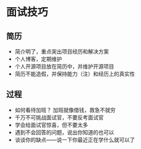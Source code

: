 # 面试技巧
## 简历
- 简介明了，重点突出项目经历和解决方案
- 个人博客，定期维护
- 个人开源项目放在简历中，并维护开源项目
- 简历不能造假，并保持能力（注）和经历上的真实性

## 过程
- 如何看待加班？
    加班就像借钱，救急不就穷
- 千万不可挑战面试官，不要反考面试官
- 学会给面试官惊喜，但不要太多
- 遇到不会回答的问题，说出你知道的也可以
- 谈谈你的缺点——说一下你最近正在学什么就可以了